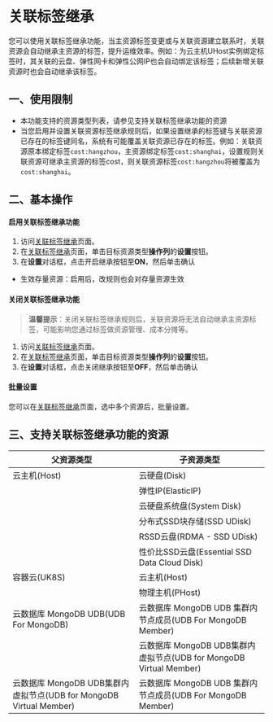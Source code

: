 # 关联标签继承
您可以使用关联标签继承功能，当主资源标签变更或与关联资源建立联系时，关联资源会自动继承主资源的标签，提升运维效率。例如：为云主机UHost实例绑定标签时，其关联的云盘、弹性网卡和弹性公网IP也会自动绑定该标签；后续新增关联资源时也会自动继承该标签。

## 一、使用限制
- 本功能支持的资源类型列表，请参见支持关联标签继承功能的资源
- 当您启用并设置关联资源标签继承规则后，如果设置继承的标签键与关联资源已存在的标签键同名，系统有可能覆盖关联资源已存在的标签。例如：关联资源原本绑定标签```cost:hangzhou```，主资源绑定标签```cost:shanghai```，设置规则关联资源可继承主资源的标签cost，则关联资源标签```cost:hangzhou```将被覆盖为```cost:shanghai```。

## 二、基本操作

#### 启用关联标签继承功能
1. 访问[关联标签继承](http://www.baidu.com)页面。
2. 在[关联标签继承](http://www.baidu.com)页面，单击目标资源类型**操作列**的**设置**按钮。
3. 在**设置**对话框，点击开启继承按钮至**ON**，然后单击确认
  - 生效存量资源：启用后，改规则也会对存量资源生效

#### 关闭关联标签继承功能
> **温馨提示**：关闭关联标签继承规则后，关联资源将无法自动继承主资源标签，可能影响您通过标签做资源管理、成本分摊等。

1. 访问[关联标签继承](http://www.baidu.com)页面。
2. 在[关联标签继承](http://www.baidu.com)页面，单击目标资源类型**操作列**的**设置**按钮。
3. 在**设置**对话框，点击关闭继承按钮至**OFF**，然后单击确认

#### 批量设置
您可以在[关联标签继承](http://www.baidu.com)页面，选中多个资源后，批量设置。

## 三、支持关联标签继承功能的资源

| 父资源类型 | 子资源类型 |
| --- | --- |
| 云主机(Host) | 云硬盘(Disk) |
|  | 弹性IP(ElasticIP) |
|  | 云硬盘系统盘(System Disk) |
|  | 分布式SSD块存储(SSD UDisk) |
|  | RSSD云盘(RDMA - SSD UDisk) |
|  | 性价比SSD云盘(Essential SSD Data Cloud Disk) |
| 容器云(UK8S) | 云主机(Host) |
|  | 物理主机(PHost) |
| 云数据库 MongoDB UDB(UDB For MongoDB) | 云数据库 MongoDB UDB 集群内节点成员(UDB For MongoDB Member) |
|  | 云数据库 MongoDB UDB集群内虚拟节点(UDB for MongoDB Virtual Member) |
| 云数据库 MongoDB UDB集群内虚拟节点(UDB for MongoDB Virtual Member) | 云数据库 MongoDB UDB 集群内节点成员(UDB For MongoDB Member) |


